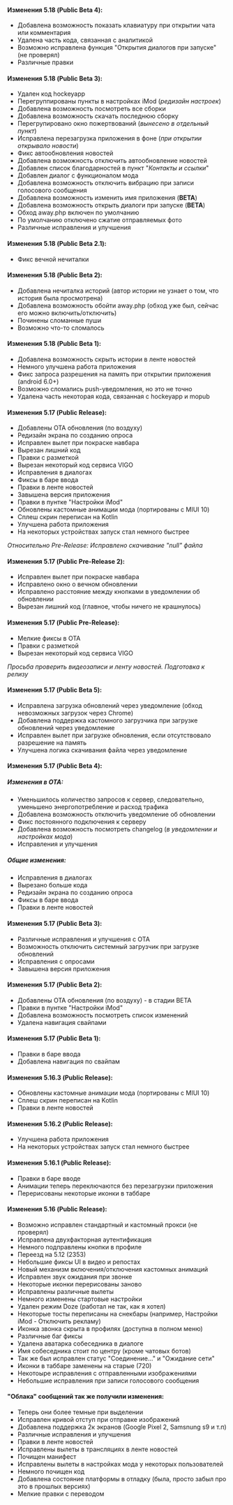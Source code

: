 #### Изменения 5.18 (Public Beta 4):
- Добавлена возможность показать клавиатуру при открытии чата или комментария
- Удалена часть кода, связанная с аналитикой
- Возможно исправлена функция "Открытия диалогов при запуске" (не проверял)
- Различные правки

#### Изменения 5.18 (Public Beta 3):
- Удален код hockeyapp
- Перегруппированы пункты в настройках iMod (_редизайн настроек_)
- Добавлена возможность посмотреть все сборки
- Добавлена возможность скачать последнюю сборку
- Перегрупировано окно пожертвований (_вынесено в отдельный пункт_)
- Исправлена перезагрузка приложения в фоне (_при открытии открывало новости_)
- Фикс автообновления новостей
- Добавлена возможность отключить автообновление новостей
- Добавлен список благодарностей в пункт "_Контакты и ссылки_"
- Добавлен диалог с функционалом мода
- Добавлена возможность отключить вибрацию при записи голосового сообщения
- Добавлена возможность изменить имя приложения (**BETA**)
- Добавлена возможность открыть диалоги при запуске (**BETA**)
- Обход away.php включен по умолчанию
- По умолчанию отключено сжатие отправляемых фото
- Различные исправления и улучшения

#### Изменения 5.18 (Public Beta 2.1):
- Фикс вечной нечиталки

#### Изменения 5.18 (Public Beta 2):
- Добавлена нечиталка историй (автор истории не узнает о том, что история была просмотрена)
- Добавлена возможность обойти away.php (обход уже был, сейчас его можно включить/отключить)
- Починены сломанные пуши
- Возможно что-то сломалось

#### Изменения 5.18 (Public Beta 1):
- Добавлена возможность скрыть истории в ленте новостей
- Немного улучшена работа приложения
- Фикс запроса разрешения на память при открытии приложения (android 6.0+)
- Возможно сломались push-уведомления, но это не точно
- Удалена часть некоторая кода, связанная с hockeyapp и mopub

#### Изменения 5.17 (Public Release):
- Добавлены OTA обновления (по воздуху)
- Редизайн экрана по созданию опроса
- Исправлен вылет при покраске навбара
- Вырезан лишний код
- Правки с разметкой
- Вырезан некоторый код сервиса VIGO
- Исправления в диалогах
- Фиксы в баре ввода
- Правки в ленте новостей
- Завышена версия приложения
- Правки в пунтке "Настройки iMod"
- Обновлены кастомные анимации мода (портированы с MIUI 10)
- Сплеш скрин переписан на Kotlin
- Улучшена работа приложения
- На некоторых устройствах запуск стал немного быстрее

_Относительно Pre-Release: Исправлено скачивание "null" файла_

#### Изменения 5.17 (Public Pre-Release 2):
- Исправлен вылет при покраске навбара
- Исправлено окно о вечном обновлении
- Исправлено расстояние между кнопками в уведомлении об обновлении
- Вырезан лишний код (главное, чтобы ничего не крашнулось)

#### Изменения 5.17 (Public Pre-Release):
- Мелкие фиксы в ОТА
- Правки с разметкой
- Вырезан некоторый код сервиса VIGO

_Просьба проверить видеозаписи и ленту новостей. Подготовка к релизу_

#### Изменения 5.17 (Public Beta 5):
- Исправлена загрузка обновлений через уведомление (обход невозможных загрузок через Chrome)
- Добавлена поддержка кастомного загрузчика при загрузке обновлений через уведомление
- Исправлен вылет при загрузке обновления, если отсутствовало разрешение на память
- Улучшена логика скачивания файла через уведомление

#### Изменения 5.17 (Public Beta 4):
##### Изменения в OTA:
- Уменьшилось количество запросов к сервер, следовательно, уменьшено энергопотребление и расход трафика
- Добавлена возможность отключить уведомление об обновлении
- Фикс постоянного подключения к серверу 
- Добавлена возможность посмотреть changelog (_в уведомлении и настройках мода_)
- Исправления и улучшения
##### Общие изменения:
- Исправления в диалогах
- Вырезано больше кода
- Редизайн экрана по созданию опроса
- Фиксы в баре ввода
- Правки в ленте новостей

#### Изменения 5.17 (Public Beta 3):
- Различные исправления и улучшения с OTA
- Возможность отключить системный загрузчик при загрузке обновлений
- Исправления с опросами
- Завышена версия приложения

#### Изменения 5.17 (Public Beta 2):
- Добавлены OTA обновления (по воздуху) - в стадии BETA
- Правки в пунтке "Настройки iMod"
- Добавлена возможность посмотреть список изменений
- Удалена навигация свайпами

#### Изменения 5.17 (Public Beta 1):
- Правки в баре ввода
- Добавлена навигация по свайпам

#### Изменения 5.16.3 (Public Release):
- Обновлены кастомные анимации мода (портированы с MIUI 10)
- Сплеш скрин переписан на Kotlin 
- Правки в ленте новостей

 #### Изменения 5.16.2 (Public Release):
- Улучшена работа приложения
- На некоторых устройствах запуск стал немного быстрее

#### Изменения 5.16.1 (Public Release):
- Правки в баре вводе
- Анимации теперь переключаются без перезагрузки приложения
- Перерисованы некоторые иконки в таббаре

#### Изменения 5.16 (Public Release):
- Возможно исправлен стандартный и кастомный прокси (не проверял)
- Исправлена двухфакторная аутентификация
- Немного подправлены кнопки в профиле
- Переезд на 5.12 (2353)
- Небольшие фиксы UI в видео и репостах
- Новый механизм включения/отключения кастомных анимаций
- Исправлен звук ожидания при звонке 
- Некоторые иконки перерисованы заново
- Исправлены различные вылеты
- Немного изменены стартовые настройки
- Удален режим Doze (работал не так, как я хотел)
- Некоторые тосты переписаны на снекбары (например, Настройки iMod - Отключить рекламу)
- Иконка звонка скрыта в профилях (доступна в полном меню)
- Различные баг фиксы
- Удалена аватарка собеседника в диалоге
- Имя собеседника стоит по центру (кроме чатовых ботов)
- Так же был исправлен статус "Соединение..." и "Ожидание сети"
- Иконки в таббаре заменены на старые (720)
- Некотоыре исправления с отправленными изображениями
- Небольшие исправления при записи голосового сообщения
#### "Облака" сообщений так же получили изменения:
- Теперь они более темные при выделении
- Исправлен кривой отступ при отправке изображений
- Добавлена поддержка 2к экранов (Google Pixel 2, Samsnung s9 и т.п)
- Различные исправления и улучшения
- Правки в ленте новостей
- Исправлены вылеты в трансляциях в ленте новостей
- Почищен манифест
- Исправлены вылеты в настройках мода у некоторых пользователей
- Немного почищен код
- Добавлена состояние платформы в отладку (была, просто забыл про это в прошлых версиях)
- Мелкие правки с переводом
